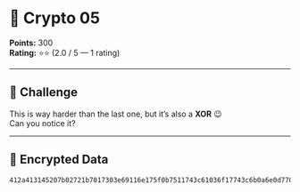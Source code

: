 # 🔐 Crypto 05 

**Points:** 300  
**Rating:** ⭐⭐ (2.0 / 5 — 1 rating)  

---

## 📜 Challenge
This is way harder than the last one, but it’s also a **XOR** 😉  
Can you notice it?  

---

## 🔑 Encrypted Data
```text
412a413145207b02721b7017303e69116e175f0b7511743c61036f17743c6b0a6e0d770a6e065f16680a6e06731f
